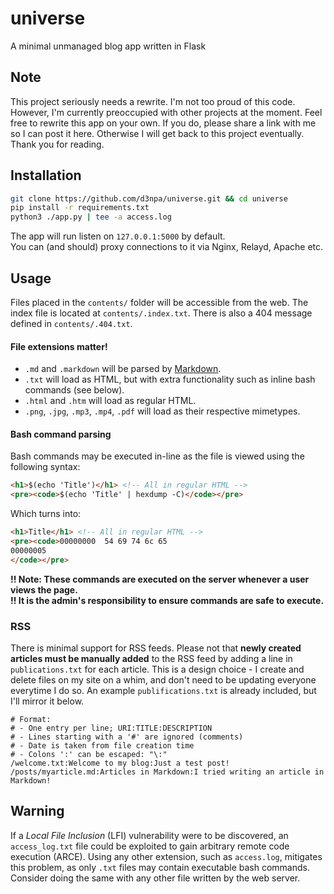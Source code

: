 # universe
A minimal unmanaged blog app written in Flask

## Note
This project seriously needs a rewrite. I'm not too proud of this code.
However, I'm currently preoccupied with other projects at the moment.
Feel free to rewrite this app on your own. If you do, please share a link with me so I can post it here.
Otherwise I will get back to this project eventually.
Thank you for reading.

## Installation
```bash
git clone https://github.com/d3npa/universe.git && cd universe
pip install -r requirements.txt
python3 ./app.py | tee -a access.log
```
The app will run listen on `127.0.0.1:5000` by default.<br>
You can (and should) proxy connections to it via Nginx, Relayd, Apache etc.

## Usage
Files placed in the `contents/` folder will be accessible from the web.
The index file is located at `contents/.index.txt`.
There is also a 404 message defined in `contents/.404.txt`.

#### File extensions matter!
- `.md` and `.markdown` will be parsed by [Markdown](https://pypi.org/project/Markdown/).
- `.txt` will load as HTML, but with extra functionality such as inline bash commands (see below).
- `.html` and `.htm` will load as regular HTML.
- `.png`, `.jpg`, `.mp3`, `.mp4`, `.pdf` will load as their respective mimetypes.

#### Bash command parsing
Bash commands may be executed in-line as the file is viewed using the following syntax:
```html
<h1>$(echo 'Title')</h1> <!-- All in regular HTML -->
<pre><code>$(echo 'Title' | hexdump -C)</code></pre>
```
Which turns into:
```html
<h1>Title</h1> <!-- All in regular HTML -->
<pre><code>00000000  54 69 74 6c 65                                    |Title|
00000005
</code></pre>
```
**!! Note: These commands are executed on the server whenever a user views the page.**<br>
**!! It is the admin's responsibility to ensure commands are safe to execute.**

### RSS
There is minimal support for RSS feeds.
Please not that **newly created articles must be manually added** to the RSS feed by adding a line in `publications.txt` for each article. This is a design choice - I create and delete files on my site on a whim, and don't need to be updating everyone everytime I do so. An example `publifications.txt` is already included, but I'll mirror it below.

```
# Format:
# - One entry per line; URI:TITLE:DESCRIPTION
# - Lines starting with a '#' are ignored (comments)
# - Date is taken from file creation time
# - Colons ':' can be escaped: "\:"
/welcome.txt:Welcome to my blog:Just a test post!
/posts/myarticle.md:Articles in Markdown:I tried writing an article in Markdown!
```

## Warning
If a *Local File Inclusion* (LFI) vulnerability were to be discovered, an `access_log.txt` file could be exploited to gain arbitrary remote code execution (ARCE). Using any other extension, such as `access.log`, mitigates this problem, as only `.txt` files may contain executable bash commands. Consider doing the same with any other file written by the web server.
